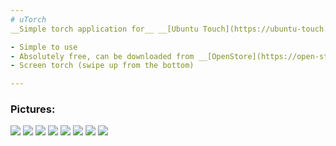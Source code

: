 ```yaml
---
# uTorch
__Simple torch application for__ __[Ubuntu Touch](https://ubuntu-touch.io/)__ (mobile OS).

- Simple to use
- Absolutely free, can be downloaded from __[OpenStore](https://open-store.io/app/com.ubuntu.developer.majster-pl.utorch)__
- Screen torch (swipe up from the bottom)

---
```


### Pictures:

![](app_screenshots/1.png)
![](app_screenshots/2.png)
![](app_screenshots/3.png)
![](app_screenshots/4.png)
![](app_screenshots/5.png)
![](app_screenshots/6.png)
![](app_screenshots/7.png)
![](app_screenshots/8.png)
